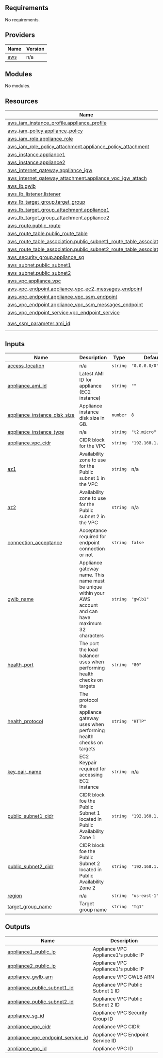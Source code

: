 ## Requirements

No requirements.

## Providers

| Name | Version |
|------|---------|
| <a name="provider_aws"></a> [aws](#provider\_aws) | n/a |

## Modules

No modules.

## Resources

| Name | Type |
|------|------|
| [aws_iam_instance_profile.appliance_profile](https://registry.terraform.io/providers/hashicorp/aws/latest/docs/resources/iam_instance_profile) | resource |
| [aws_iam_policy.appliance_policy](https://registry.terraform.io/providers/hashicorp/aws/latest/docs/resources/iam_policy) | resource |
| [aws_iam_role.appliance_role](https://registry.terraform.io/providers/hashicorp/aws/latest/docs/resources/iam_role) | resource |
| [aws_iam_role_policy_attachment.appliance_policy_attachment](https://registry.terraform.io/providers/hashicorp/aws/latest/docs/resources/iam_role_policy_attachment) | resource |
| [aws_instance.appliance1](https://registry.terraform.io/providers/hashicorp/aws/latest/docs/resources/instance) | resource |
| [aws_instance.appliance2](https://registry.terraform.io/providers/hashicorp/aws/latest/docs/resources/instance) | resource |
| [aws_internet_gateway.appliance_igw](https://registry.terraform.io/providers/hashicorp/aws/latest/docs/resources/internet_gateway) | resource |
| [aws_internet_gateway_attachment.appliance_vpc_igw_attach](https://registry.terraform.io/providers/hashicorp/aws/latest/docs/resources/internet_gateway_attachment) | resource |
| [aws_lb.gwlb](https://registry.terraform.io/providers/hashicorp/aws/latest/docs/resources/lb) | resource |
| [aws_lb_listener.listener](https://registry.terraform.io/providers/hashicorp/aws/latest/docs/resources/lb_listener) | resource |
| [aws_lb_target_group.target_group](https://registry.terraform.io/providers/hashicorp/aws/latest/docs/resources/lb_target_group) | resource |
| [aws_lb_target_group_attachment.appliance1](https://registry.terraform.io/providers/hashicorp/aws/latest/docs/resources/lb_target_group_attachment) | resource |
| [aws_lb_target_group_attachment.appliance2](https://registry.terraform.io/providers/hashicorp/aws/latest/docs/resources/lb_target_group_attachment) | resource |
| [aws_route.public_route](https://registry.terraform.io/providers/hashicorp/aws/latest/docs/resources/route) | resource |
| [aws_route_table.public_route_table](https://registry.terraform.io/providers/hashicorp/aws/latest/docs/resources/route_table) | resource |
| [aws_route_table_association.public_subnet1_route_table_association](https://registry.terraform.io/providers/hashicorp/aws/latest/docs/resources/route_table_association) | resource |
| [aws_route_table_association.public_subnet2_route_table_association](https://registry.terraform.io/providers/hashicorp/aws/latest/docs/resources/route_table_association) | resource |
| [aws_security_group.appliance_sg](https://registry.terraform.io/providers/hashicorp/aws/latest/docs/resources/security_group) | resource |
| [aws_subnet.public_subnet1](https://registry.terraform.io/providers/hashicorp/aws/latest/docs/resources/subnet) | resource |
| [aws_subnet.public_subnet2](https://registry.terraform.io/providers/hashicorp/aws/latest/docs/resources/subnet) | resource |
| [aws_vpc.appliance_vpc](https://registry.terraform.io/providers/hashicorp/aws/latest/docs/resources/vpc) | resource |
| [aws_vpc_endpoint.appliance_vpc_ec2_messages_endpoint](https://registry.terraform.io/providers/hashicorp/aws/latest/docs/resources/vpc_endpoint) | resource |
| [aws_vpc_endpoint.appliance_vpc_ssm_endpoint](https://registry.terraform.io/providers/hashicorp/aws/latest/docs/resources/vpc_endpoint) | resource |
| [aws_vpc_endpoint.appliance_vpc_ssm_messages_endpoint](https://registry.terraform.io/providers/hashicorp/aws/latest/docs/resources/vpc_endpoint) | resource |
| [aws_vpc_endpoint_service.vpc_endpoint_service](https://registry.terraform.io/providers/hashicorp/aws/latest/docs/resources/vpc_endpoint_service) | resource |
| [aws_ssm_parameter.ami_id](https://registry.terraform.io/providers/hashicorp/aws/latest/docs/data-sources/ssm_parameter) | data source |

## Inputs

| Name | Description | Type | Default | Required |
|------|-------------|------|---------|:--------:|
| <a name="input_access_location"></a> [access\_location](#input\_access\_location) | n/a | `string` | `"0.0.0.0/0"` | no |
| <a name="input_appliance_ami_id"></a> [appliance\_ami\_id](#input\_appliance\_ami\_id) | Latest AMI ID for appliance (EC2 instance) | `string` | `""` | no |
| <a name="input_appliance_instance_disk_size"></a> [appliance\_instance\_disk\_size](#input\_appliance\_instance\_disk\_size) | Appliance instance disk size in GB. | `number` | `8` | no |
| <a name="input_appliance_instance_type"></a> [appliance\_instance\_type](#input\_appliance\_instance\_type) | n/a | `string` | `"t2.micro"` | no |
| <a name="input_appliance_vpc_cidr"></a> [appliance\_vpc\_cidr](#input\_appliance\_vpc\_cidr) | CIDR block for the VPC | `string` | `"192.168.1.0/24"` | no |
| <a name="input_az1"></a> [az1](#input\_az1) | Availability zone to use for the Public subnet 1 in the VPC | `string` | n/a | yes |
| <a name="input_az2"></a> [az2](#input\_az2) | Availability zone to use for the Public subnet 2 in the VPC | `string` | n/a | yes |
| <a name="input_connection_acceptance"></a> [connection\_acceptance](#input\_connection\_acceptance) | Acceptance required for endpoint connection or not | `string` | `false` | no |
| <a name="input_gwlb_name"></a> [gwlb\_name](#input\_gwlb\_name) | Appliance gateway name. This name must be unique within your AWS account and can have maximum 32 characters | `string` | `"gwlb1"` | no |
| <a name="input_health_port"></a> [health\_port](#input\_health\_port) | The port the load balancer uses when performing health checks on targets | `string` | `"80"` | no |
| <a name="input_health_protocol"></a> [health\_protocol](#input\_health\_protocol) | The protocol the appliance gateway uses when performing health checks on targets | `string` | `"HTTP"` | no |
| <a name="input_key_pair_name"></a> [key\_pair\_name](#input\_key\_pair\_name) | EC2 Keypair required for accessing EC2 instance | `string` | n/a | yes |
| <a name="input_public_subnet1_cidr"></a> [public\_subnet1\_cidr](#input\_public\_subnet1\_cidr) | CIDR block foe the Public Subnet 1 located in Public Availability Zone 1 | `string` | `"192.168.1.0/28"` | no |
| <a name="input_public_subnet2_cidr"></a> [public\_subnet2\_cidr](#input\_public\_subnet2\_cidr) | CIDR block foe the Public Subnet 2 located in Public Availability Zone 2 | `string` | `"192.168.1.16/28"` | no |
| <a name="input_region"></a> [region](#input\_region) | n/a | `string` | `"us-east-1"` | no |
| <a name="input_target_group_name"></a> [target\_group\_name](#input\_target\_group\_name) | Target group name | `string` | `"tg1"` | no |

## Outputs

| Name | Description |
|------|-------------|
| <a name="output_appliance1_public_ip"></a> [appliance1\_public\_ip](#output\_appliance1\_public\_ip) | Appliance VPC Appliance1's public IP |
| <a name="output_appliance2_public_ip"></a> [appliance2\_public\_ip](#output\_appliance2\_public\_ip) | Appliance VPC Appliance1's public IP |
| <a name="output_appliance_gwlb_arn"></a> [appliance\_gwlb\_arn](#output\_appliance\_gwlb\_arn) | Appliance VPC GWLB ARN |
| <a name="output_appliance_public_subnet1_id"></a> [appliance\_public\_subnet1\_id](#output\_appliance\_public\_subnet1\_id) | Appliance VPC Public Subnet 1 ID |
| <a name="output_appliance_public_subnet2_id"></a> [appliance\_public\_subnet2\_id](#output\_appliance\_public\_subnet2\_id) | Appliance VPC Public Subnet 2 ID |
| <a name="output_appliance_sg_id"></a> [appliance\_sg\_id](#output\_appliance\_sg\_id) | Appliance VPC Security Group ID |
| <a name="output_appliance_vpc_cidr"></a> [appliance\_vpc\_cidr](#output\_appliance\_vpc\_cidr) | Appliance VPC CIDR |
| <a name="output_appliance_vpc_endpoint_service_id"></a> [appliance\_vpc\_endpoint\_service\_id](#output\_appliance\_vpc\_endpoint\_service\_id) | Appliance VPC Endpoint Service ID |
| <a name="output_appliance_vpc_id"></a> [appliance\_vpc\_id](#output\_appliance\_vpc\_id) | Appliance VPC ID |
